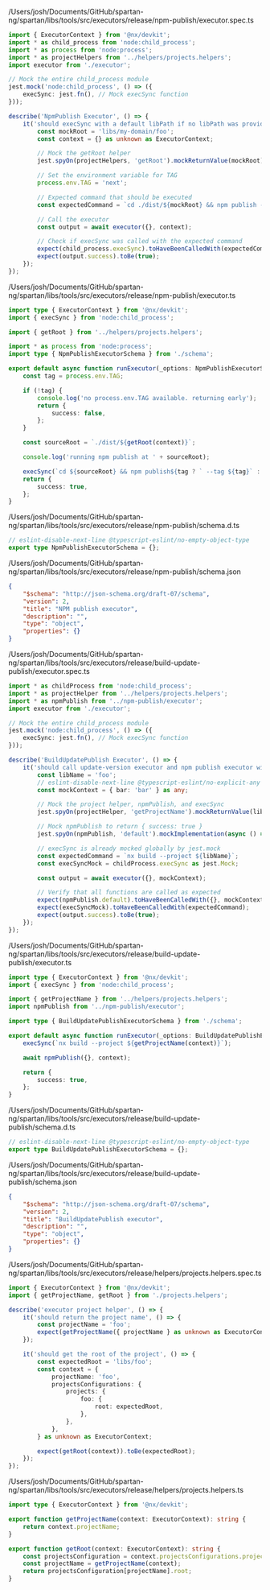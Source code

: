 /Users/josh/Documents/GitHub/spartan-ng/spartan/libs/tools/src/executors/release/npm-publish/executor.spec.ts
```typescript
import { ExecutorContext } from '@nx/devkit';
import * as child_process from 'node:child_process';
import * as process from 'node:process';
import * as projectHelpers from '../helpers/projects.helpers';
import executor from './executor';

// Mock the entire child_process module
jest.mock('node:child_process', () => ({
	execSync: jest.fn(), // Mock execSync function
}));

describe('NpmPublish Executor', () => {
	it('should execSync with a default libPath if no libPath was provided', async () => {
		const mockRoot = 'libs/my-domain/foo';
		const context = {} as unknown as ExecutorContext;

		// Mock the getRoot helper
		jest.spyOn(projectHelpers, 'getRoot').mockReturnValue(mockRoot);

		// Set the environment variable for TAG
		process.env.TAG = 'next';

		// Expected command that should be executed
		const expectedCommand = `cd ./dist/${mockRoot} && npm publish --tag next`;

		// Call the executor
		const output = await executor({}, context);

		// Check if execSync was called with the expected command
		expect(child_process.execSync).toHaveBeenCalledWith(expectedCommand);
		expect(output.success).toBe(true);
	});
});

```
/Users/josh/Documents/GitHub/spartan-ng/spartan/libs/tools/src/executors/release/npm-publish/executor.ts
```typescript
import type { ExecutorContext } from '@nx/devkit';
import { execSync } from 'node:child_process';

import { getRoot } from '../helpers/projects.helpers';

import * as process from 'node:process';
import type { NpmPublishExecutorSchema } from './schema';

export default async function runExecutor(_options: NpmPublishExecutorSchema, context: ExecutorContext) {
	const tag = process.env.TAG;

	if (!tag) {
		console.log('no process.env.TAG available. returning early');
		return {
			success: false,
		};
	}

	const sourceRoot = `./dist/${getRoot(context)}`;

	console.log('running npm publish at ' + sourceRoot);

	execSync(`cd ${sourceRoot} && npm publish${tag ? ` --tag ${tag}` : ''}`);
	return {
		success: true,
	};
}

```
/Users/josh/Documents/GitHub/spartan-ng/spartan/libs/tools/src/executors/release/npm-publish/schema.d.ts
```typescript
// eslint-disable-next-line @typescript-eslint/no-empty-object-type
export type NpmPublishExecutorSchema = {};

```
/Users/josh/Documents/GitHub/spartan-ng/spartan/libs/tools/src/executors/release/npm-publish/schema.json
```json
{
	"$schema": "http://json-schema.org/draft-07/schema",
	"version": 2,
	"title": "NPM publish executor",
	"description": "",
	"type": "object",
	"properties": {}
}

```
/Users/josh/Documents/GitHub/spartan-ng/spartan/libs/tools/src/executors/release/build-update-publish/executor.spec.ts
```typescript
import * as childProcess from 'node:child_process';
import * as projectHelper from '../helpers/projects.helpers';
import * as npmPublish from '../npm-publish/executor';
import executor from './executor';

// Mock the entire child_process module
jest.mock('node:child_process', () => ({
	execSync: jest.fn(), // Mock execSync function
}));

describe('BuildUpdatePublish Executor', () => {
	it('should call update-version executor and npm publish executor with the options and context', async () => {
		const libName = 'foo';
		// eslint-disable-next-line @typescript-eslint/no-explicit-any
		const mockContext = { bar: 'bar' } as any;

		// Mock the project helper, npmPublish, and execSync
		jest.spyOn(projectHelper, 'getProjectName').mockReturnValue(libName);

		// Mock npmPublish to return { success: true }
		jest.spyOn(npmPublish, 'default').mockImplementation(async () => Promise.resolve({ success: true }));

		// execSync is already mocked globally by jest.mock
		const expectedCommand = `nx build --project ${libName}`;
		const execSyncMock = childProcess.execSync as jest.Mock;

		const output = await executor({}, mockContext);

		// Verify that all functions are called as expected
		expect(npmPublish.default).toHaveBeenCalledWith({}, mockContext);
		expect(execSyncMock).toHaveBeenCalledWith(expectedCommand);
		expect(output.success).toBe(true);
	});
});

```
/Users/josh/Documents/GitHub/spartan-ng/spartan/libs/tools/src/executors/release/build-update-publish/executor.ts
```typescript
import type { ExecutorContext } from '@nx/devkit';
import { execSync } from 'node:child_process';

import { getProjectName } from '../helpers/projects.helpers';
import npmPublish from '../npm-publish/executor';

import type { BuildUpdatePublishExecutorSchema } from './schema';

export default async function runExecutor(_options: BuildUpdatePublishExecutorSchema, context: ExecutorContext) {
	execSync(`nx build --project ${getProjectName(context)}`);

	await npmPublish({}, context);

	return {
		success: true,
	};
}

```
/Users/josh/Documents/GitHub/spartan-ng/spartan/libs/tools/src/executors/release/build-update-publish/schema.d.ts
```typescript
// eslint-disable-next-line @typescript-eslint/no-empty-object-type
export type BuildUpdatePublishExecutorSchema = {};

```
/Users/josh/Documents/GitHub/spartan-ng/spartan/libs/tools/src/executors/release/build-update-publish/schema.json
```json
{
	"$schema": "http://json-schema.org/draft-07/schema",
	"version": 2,
	"title": "BuildUpdatePublish executor",
	"description": "",
	"type": "object",
	"properties": {}
}

```
/Users/josh/Documents/GitHub/spartan-ng/spartan/libs/tools/src/executors/release/helpers/projects.helpers.spec.ts
```typescript
import { ExecutorContext } from '@nx/devkit';
import { getProjectName, getRoot } from './projects.helpers';

describe('executor project helper', () => {
	it('should return the project name', () => {
		const projectName = 'foo';
		expect(getProjectName({ projectName } as unknown as ExecutorContext)).toBe(projectName);
	});

	it('should get the root of the project', () => {
		const expectedRoot = 'libs/foo';
		const context = {
			projectName: 'foo',
			projectsConfigurations: {
				projects: {
					foo: {
						root: expectedRoot,
					},
				},
			},
		} as unknown as ExecutorContext;

		expect(getRoot(context)).toBe(expectedRoot);
	});
});

```
/Users/josh/Documents/GitHub/spartan-ng/spartan/libs/tools/src/executors/release/helpers/projects.helpers.ts
```typescript
import type { ExecutorContext } from '@nx/devkit';

export function getProjectName(context: ExecutorContext): string {
	return context.projectName;
}

export function getRoot(context: ExecutorContext): string {
	const projectsConfiguration = context.projectsConfigurations.projects;
	const projectName = getProjectName(context);
	return projectsConfiguration[projectName].root;
}

```
